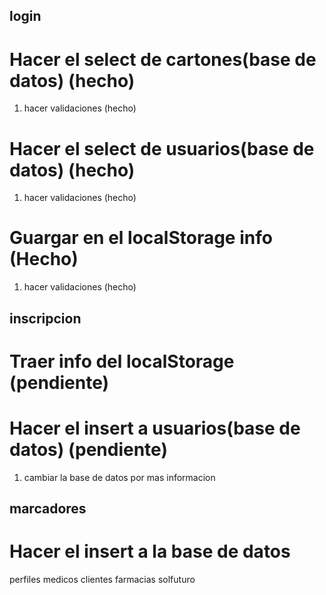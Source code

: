 ## login
# Hacer el select de cartones(base de datos) (hecho)
1. hacer validaciones (hecho)
# Hacer el select de usuarios(base de datos) (hecho)
1. hacer validaciones (hecho)
# Guargar en el localStorage info (Hecho)
1. hacer validaciones (hecho)

## inscripcion
# Traer info del localStorage (pendiente)
# Hacer el insert a usuarios(base de datos) (pendiente)
1. cambiar la base de datos por mas informacion

## marcadores
# Hacer el insert a la base de datos

perfiles 
medicos
clientes
farmacias
solfuturo

